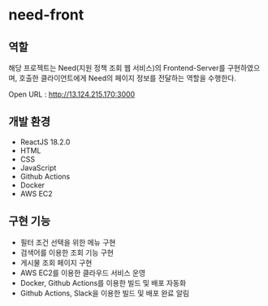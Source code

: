 # need-front

## 역할

해당 프로젝트는 Need(지원 정책 조회 웹 서비스)의 Frontend-Server를 구현하였으며, 호출한 클라이언트에게 Need의 페이지 정보를 전달하는 역할을 수행한다.

Open URL : http://13.124.215.170:3000

## 개발 환경

- ReactJS 18.2.0
- HTML
- CSS
- JavaScript
- Github Actions
- Docker
- AWS EC2

## 구현 기능

- 필터 조건 선택을 위한 메뉴 구현
- 검색어를 이용한 조회 기능 구현
- 게시물 조회 페이지 구현
- AWS EC2를 이용한 클라우드 서비스 운영
- Docker, Github Actions를 이용한 빌드 및 배포 자동화
- Github Actions, Slack을 이용한 빌드 및 배포 완료 알림
